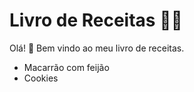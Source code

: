 # Livro de Receitas :woman_cook:

Olá! :wave: Bem vindo ao meu livro de receitas.

- Macarrão com feijão
- Cookies
